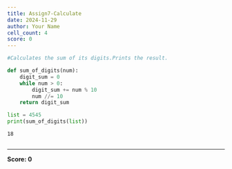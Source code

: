 ```yaml
---
title: Assign7-Calculate
date: 2024-11-29
author: Your Name
cell_count: 4
score: 0
---
```


```python
#Calculates the sum of its digits.Prints the result.
```


```python
def sum_of_digits(num):
    digit_sum = 0
    while num > 0:
        digit_sum += num % 10
        num //= 10
    return digit_sum
```


```python
list = 4545
print(sum_of_digits(list)) 
```

    18



```python

```


---
**Score: 0**
